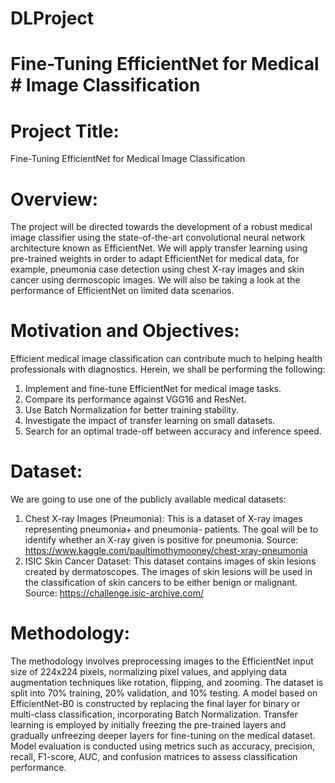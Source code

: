 # DLProject
# Fine-Tuning EfficientNet for Medical # Image Classification

# Project Title:
Fine-Tuning EfficientNet for Medical Image Classification

# Overview:
The project will be directed towards the development of a robust medical image classifier using the state-of-the-art convolutional neural network architecture known as EfficientNet. We will apply transfer learning using pre-trained weights in order to adapt EfficientNet for medical data, for example, pneumonia case detection using chest X-ray images and skin cancer using dermoscopic images. We will also be taking a look at the performance of EfficientNet on limited data scenarios.

# Motivation and Objectives:
Efficient medical image classification can contribute much to helping health professionals with diagnostics. Herein, we shall be performing the following: 
1. Implement and fine-tune EfficientNet for medical image tasks.
2. Compare its performance against VGG16 and ResNet.
3. Use Batch Normalization for better training stability.
4. Investigate the impact of transfer learning on small datasets.
5. Search for an optimal trade-off between accuracy and inference speed.

# Dataset:
We are going to use one of the publicly available medical datasets:
1. Chest X-ray Images (Pneumonia): This is a dataset of X-ray images representing pneumonia+ and pneumonia- patients. The goal will be to identify whether an X-ray given is positive for pneumonia.
Source: https://www.kaggle.com/paultimothymooney/chest-xray-pneumonia
2. ISIC Skin Cancer Dataset: This dataset contains images of skin lesions created by dermatoscopes. The images of skin lesions will be used in the classification of skin cancers to be either benign or malignant.
Source: https://challenge.isic-archive.com/

# Methodology:
The methodology involves preprocessing images to the EfficientNet input size of 224x224 pixels, normalizing pixel values, and applying data augmentation techniques like rotation, flipping, and zooming. The dataset is split into 70% training, 20% validation, and 10% testing. A model based on EfficientNet-B0 is constructed by replacing the final layer for binary or multi-class classification, incorporating Batch Normalization. Transfer learning is employed by initially freezing the pre-trained layers and gradually unfreezing deeper layers for fine-tuning on the medical dataset. Model evaluation is conducted using metrics such as accuracy, precision, recall, F1-score, AUC, and confusion matrices to assess classification performance.
